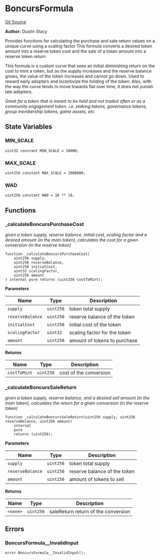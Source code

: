 # BoncursFormula
[Git Source](https://github.com/dustinstacy/boncurs/blob/02ed8078bd89ba19394d69164a2bad75906f2c24/contracts/experimental/BoncursFormula.sol)

**Author:**
Dustin Stacy

Provides functions for calculating the purchase and sale return values on a uinque curve using a scaling factor
This formula converts a desired token amount into a reserve token cost and the sale of a token amount into a reserve token return

This formula is a custom curve that sees an initial diminishing return on the cost to mint a token, but as the supply increases
and the reserve balance grows, the value of the token increases and cannot go down. Used to reward early adopters and incentivize
the holding of the token. Also, with the way the curve tends to move towards flat over time, it does not punish late adopters.

*Great for a token that is meant to be held and not traded often or as a community engagement token.
i.e. staking tokens, governance tokens, group membership tokens, game assets, etc.*


## State Variables
### MIN_SCALE

```solidity
uint32 constant MIN_SCALE = 10000;
```


### MAX_SCALE

```solidity
uint256 constant MAX_SCALE = 1000000;
```


### WAD

```solidity
uint256 constant WAD = 10 ** 18;
```


## Functions
### _calculateBoncursPurchaseCost

*given a token supply, reserve balance, initial cost, scaling factor and a desired amount (in the main token),
calculates the cost for a given conversion (in the reserve token)*


```solidity
function _calculateBoncursPurchaseCost(
    uint256 supply,
    uint256 reserveBalance,
    uint256 initialCost,
    uint32 scalingFactor,
    uint256 amount
) internal pure returns (uint256 costToMint);
```
**Parameters**

|Name|Type|Description|
|----|----|-----------|
|`supply`|`uint256`|token total supply|
|`reserveBalance`|`uint256`|reserve balance of the token|
|`initialCost`|`uint256`|initial cost of the token|
|`scalingFactor`|`uint32`|scaling factor for the token|
|`amount`|`uint256`|amount of tokens to purchase|

**Returns**

|Name|Type|Description|
|----|----|-----------|
|`costToMint`|`uint256`|cost of the conversion|


### _calculateBoncursSaleReturn

*given a token supply, reserve balance, and a desired sell amount (in the main token),
calculates the return for a given conversion (in the reserve token)*


```solidity
function _calculateBoncursSaleReturn(uint256 supply, uint256 reserveBalance, uint256 amount)
    internal
    pure
    returns (uint256);
```
**Parameters**

|Name|Type|Description|
|----|----|-----------|
|`supply`|`uint256`|token total supply|
|`reserveBalance`|`uint256`|reserve balance of the token|
|`amount`|`uint256`|amount of tokens to sell|

**Returns**

|Name|Type|Description|
|----|----|-----------|
|`<none>`|`uint256`|saleReturn return of the conversion|


## Errors
### BoncursFormula__InvalidInput

```solidity
error BoncursFormula__InvalidInput();
```

